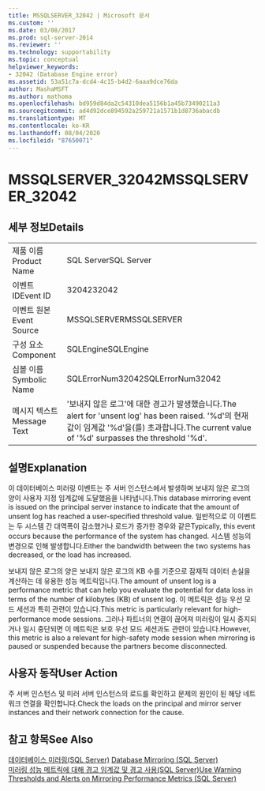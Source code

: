 ```yaml
---
title: MSSQLSERVER_32042 | Microsoft 문서
ms.custom: ''
ms.date: 03/08/2017
ms.prod: sql-server-2014
ms.reviewer: ''
ms.technology: supportability
ms.topic: conceptual
helpviewer_keywords:
- 32042 (Database Engine error)
ms.assetid: 53a51c7a-dcd4-4c15-b4d2-6aaa9dce76da
author: MashaMSFT
ms.author: mathoma
ms.openlocfilehash: bd959d84da2c54310dea5156b1a45b73490211a3
ms.sourcegitcommit: ad4d92dce894592a259721a1571b1d8736abacdb
ms.translationtype: MT
ms.contentlocale: ko-KR
ms.lasthandoff: 08/04/2020
ms.locfileid: "87650071"
---
```

# <a name="mssqlserver_32042"></a><span data-ttu-id="2bb92-102">MSSQLSERVER_32042</span><span class="sxs-lookup"><span data-stu-id="2bb92-102">MSSQLSERVER_32042</span></span>
    
## <a name="details"></a><span data-ttu-id="2bb92-103">세부 정보</span><span class="sxs-lookup"><span data-stu-id="2bb92-103">Details</span></span>  
  
|||  
|-|-|  
|<span data-ttu-id="2bb92-104">제품 이름</span><span class="sxs-lookup"><span data-stu-id="2bb92-104">Product Name</span></span>|<span data-ttu-id="2bb92-105">SQL Server</span><span class="sxs-lookup"><span data-stu-id="2bb92-105">SQL Server</span></span>|  
|<span data-ttu-id="2bb92-106">이벤트 ID</span><span class="sxs-lookup"><span data-stu-id="2bb92-106">Event ID</span></span>|<span data-ttu-id="2bb92-107">32042</span><span class="sxs-lookup"><span data-stu-id="2bb92-107">32042</span></span>|  
|<span data-ttu-id="2bb92-108">이벤트 원본</span><span class="sxs-lookup"><span data-stu-id="2bb92-108">Event Source</span></span>|<span data-ttu-id="2bb92-109">MSSQLSERVER</span><span class="sxs-lookup"><span data-stu-id="2bb92-109">MSSQLSERVER</span></span>|  
|<span data-ttu-id="2bb92-110">구성 요소</span><span class="sxs-lookup"><span data-stu-id="2bb92-110">Component</span></span>|<span data-ttu-id="2bb92-111">SQLEngine</span><span class="sxs-lookup"><span data-stu-id="2bb92-111">SQLEngine</span></span>|  
|<span data-ttu-id="2bb92-112">심볼 이름</span><span class="sxs-lookup"><span data-stu-id="2bb92-112">Symbolic Name</span></span>|<span data-ttu-id="2bb92-113">SQLErrorNum32042</span><span class="sxs-lookup"><span data-stu-id="2bb92-113">SQLErrorNum32042</span></span>|  
|<span data-ttu-id="2bb92-114">메시지 텍스트</span><span class="sxs-lookup"><span data-stu-id="2bb92-114">Message Text</span></span>|<span data-ttu-id="2bb92-115">'보내지 않은 로그'에 대한 경고가 발생했습니다.</span><span class="sxs-lookup"><span data-stu-id="2bb92-115">The alert for 'unsent log' has been raised.</span></span> <span data-ttu-id="2bb92-116">'%d'의 현재 값이 임계값 '%d'을(를) 초과합니다.</span><span class="sxs-lookup"><span data-stu-id="2bb92-116">The current value of '%d' surpasses the threshold '%d'.</span></span>|  
  
## <a name="explanation"></a><span data-ttu-id="2bb92-117">설명</span><span class="sxs-lookup"><span data-stu-id="2bb92-117">Explanation</span></span>  
 <span data-ttu-id="2bb92-118">이 데이터베이스 미러링 이벤트는 주 서버 인스턴스에서 발생하며 보내지 않은 로그의 양이 사용자 지정 임계값에 도달했음을 나타냅니다.</span><span class="sxs-lookup"><span data-stu-id="2bb92-118">This database mirroring event is issued on the principal server instance to indicate that the amount of unsent log has reached a user-specified threshold value.</span></span> <span data-ttu-id="2bb92-119">일반적으로 이 이벤트는 두 시스템 간 대역폭이 감소했거나 로드가 증가한 경우와 같은</span><span class="sxs-lookup"><span data-stu-id="2bb92-119">Typically, this event occurs because the performance of the system has changed.</span></span> <span data-ttu-id="2bb92-120">시스템 성능의 변경으로 인해 발생합니다.</span><span class="sxs-lookup"><span data-stu-id="2bb92-120">Either the bandwidth between the two systems has decreased, or the load has increased.</span></span>  
  
 <span data-ttu-id="2bb92-121">보내지 않은 로그의 양은 보내지 않은 로그의 KB 수를 기준으로 잠재적 데이터 손실을 계산하는 데 유용한 성능 메트릭입니다.</span><span class="sxs-lookup"><span data-stu-id="2bb92-121">The amount of unsent log is a performance metric that can help you evaluate the potential for data loss in terms of the number of kilobytes (KB) of unsent log.</span></span> <span data-ttu-id="2bb92-122">이 메트릭은 성능 우선 모드 세션과 특히 관련이 있습니다.</span><span class="sxs-lookup"><span data-stu-id="2bb92-122">This metric is particularly relevant for high-performance mode sessions.</span></span> <span data-ttu-id="2bb92-123">그러나 파트너의 연결이 끊어져 미러링이 일시 중지되거나 일시 중단되면 이 메트릭은 보호 우선 모드 세션과도 관련이 있습니다.</span><span class="sxs-lookup"><span data-stu-id="2bb92-123">However, this metric is also a relevant for high-safety mode session when mirroring is paused or suspended because the partners become disconnected.</span></span>  
  
## <a name="user-action"></a><span data-ttu-id="2bb92-124">사용자 동작</span><span class="sxs-lookup"><span data-stu-id="2bb92-124">User Action</span></span>  
 <span data-ttu-id="2bb92-125">주 서버 인스턴스 및 미러 서버 인스턴스의 로드를 확인하고 문제의 원인이 된 해당 네트워크 연결을 확인합니다.</span><span class="sxs-lookup"><span data-stu-id="2bb92-125">Check the loads on the principal and mirror server instances and their network connection for the cause.</span></span>  
  
## <a name="see-also"></a><span data-ttu-id="2bb92-126">참고 항목</span><span class="sxs-lookup"><span data-stu-id="2bb92-126">See Also</span></span>  
 <span data-ttu-id="2bb92-127">[데이터베이스 미러링&#40;SQL Server&#41;](../../database-engine/database-mirroring/database-mirroring-sql-server.md) </span><span class="sxs-lookup"><span data-stu-id="2bb92-127">[Database Mirroring &#40;SQL Server&#41;](../../database-engine/database-mirroring/database-mirroring-sql-server.md) </span></span>  
 [<span data-ttu-id="2bb92-128">미러링 성능 메트릭에 대해 경고 임계값 및 경고 사용&#40;SQL Server&#41;</span><span class="sxs-lookup"><span data-stu-id="2bb92-128">Use Warning Thresholds and Alerts on Mirroring Performance Metrics &#40;SQL Server&#41;</span></span>](../../database-engine/database-mirroring/use-warning-thresholds-and-alerts-on-mirroring-performance-metrics-sql-server.md)  
  
  
